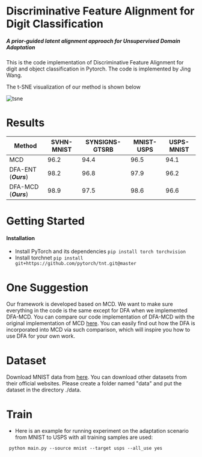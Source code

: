 # Discriminative Feature Alignment for Digit Classification
##### A prior-guided latent alignment approach for Unsupervised Domain Adaptation

This is the code implementation of Discriminative Feature Alignment for digit and object classification in Pytorch. The code is implemented by Jing Wang.

The t-SNE visualization of our method is shown below

![tsne](tsne.png)

# Results

| Method  | SVHN-MNIST | SYNSIGNS-GTSRB | MNIST-USPS | USPS-MNIST |
| ------------- | ------------- | ------------- | ------------- |------------- |
| MCD  | 96.2  | 94.4 | 96.5 | 94.1 |
| DFA-ENT (***Ours***)  | 98.2 | 96.8 | 97.9 | 96.2 |
| DFA-MCD (***Ours***)  | 98.9 | 97.5 | 98.6 | 96.6 |

# Getting Started

#### Installation

* Install PyTorch and its dependencies ```pip install torch torchvision```
* Install torchnet ```pip install git+https://github.com/pytorch/tnt.git@master```

# One Suggestion

Our framework is developed based on MCD. We want to make sure everything in the code is the same except for DFA when we implemented DFA-MCD. You can compare our code implementation of DFA-MCD with the original implementation of MCD [here](https://github.com/mil-tokyo/MCD_DA/tree/master/classification). You can easily find out how the DFA is incorporated into MCD via such comparison, which will inspire you how to use DFA for your own work.

# Dataset

Download MNIST data from [here](https://drive.google.com/file/d/1cZ4vSIS-IKoyKWPfcgxFMugw0LtMiqPf/view). You can download other datasets from their official websites. Please create a folder named "data" and put the dataset in the directory ./data.

# Train

* Here is an example for running experiment on the adaptation scenario from MNIST to USPS with all training samples are used:

``` python main.py --source mnist --target usps --all_use yes```
